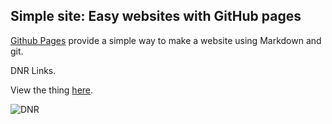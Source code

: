 ## Simple site: Easy websites with GitHub pages

[Github Pages](https://pages.github.com) provide a simple way to make a
website using Markdown and git.  

DNR Links.  

View the thing [here](https://dnrlinks.dnregemx.sh/).  

![DNR](https://i.imgur.com/XwZtq86.gif)
